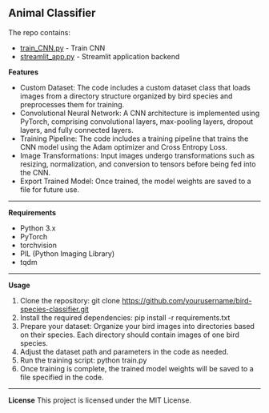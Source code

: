 **Animal Classifier**
----
The repo contains:
- [train_CNN.py](https://github.com/movesen/animal-classification/blob/main/train_CNN.py) - Train CNN
- [streamlit_app.py](https://github.com/movesen/animal-classification/blob/main/streamlit_app.py) - Streamlit application backend

**Features**
- Custom Dataset: The code includes a custom dataset class that loads images from a directory structure organized by bird species and preprocesses them for training.
- Convolutional Neural Network: A CNN architecture is implemented using PyTorch, comprising convolutional layers, max-pooling layers, dropout layers, and fully connected layers.
- Training Pipeline: The code includes a training pipeline that trains the CNN model using the Adam optimizer and Cross Entropy Loss.
- Image Transformations: Input images undergo transformations such as resizing, normalization, and conversion to tensors before being fed into the CNN.
- Export Trained Model: Once trained, the model weights are saved to a file for future use.
---
**Requirements**
- Python 3.x
- PyTorch
- torchvision
- PIL (Python Imaging Library)
- tqdm
---

**Usage**
1. Clone the repository:
git clone https://github.com/yourusername/bird-species-classifier.git
2. Install the required dependencies:
pip install -r requirements.txt
3. Prepare your dataset: Organize your bird images into directories based on their species. Each directory should contain images of one bird species.
4. Adjust the dataset path and parameters in the code as needed.
5. Run the training script:
python train.py
6. Once training is complete, the trained model weights will be saved to a file specified in the code.
---

**License**
This project is licensed under the MIT License.

